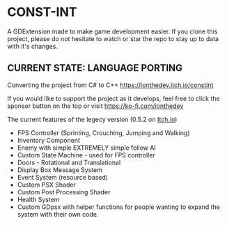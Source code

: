 # CONST-INT
A GDExtension made to make game development easier. If you clone this project, please do not hesitate to watch or star the repo to stay up to data with it's changes.

## CURRENT STATE: LANGUAGE PORTING
Converting the project from C# to C++
https://ionthedev.itch.io/constint

If you would like to support the project as it develops, feel free to click the sponsor button on the top or visit https://ko-fi.com/ionthedev

The current features of the legecy version (0.5.2 on [Itch.io]([url](https://ionthedev.itch.io/constint)))


- FPS Controller (Sprinting, Crouching, Jumping and Walking)
- Inventory Component
- Enemy with simple EXTREMELY simple follow AI
- Custom State Machine - used for FPS controller
- Doors - Rotational and Translational
- Display Box Message System
- Event System (resource based)
- Custom PSX Shader
- Custom Post Processing Shader
- Health System
- Custom GDpsx with helper functions for people wanting to expand the system with their own code.
